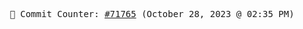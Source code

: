 <p align="center">
    <samp>
        📮 Commit Counter: <a href="https://github.com/Javascript-void0/Javascript-void0/commits/main">#71765</a> (October 28, 2023 @ 02:35 PM)
    </samp>
</p>